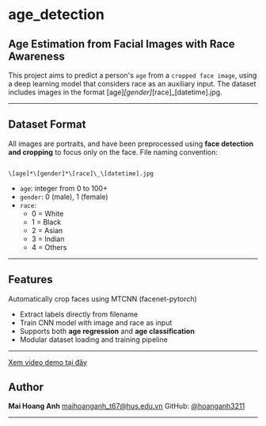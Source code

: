 # age_detection

## Age Estimation from Facial Images with Race Awareness

This project aims to predict a person's `age` from a `cropped face image`, using a deep learning model that considers race as an auxiliary input. The dataset includes images in the format [age]_[gender]_[race]_[datetime].jpg.

---

## Dataset Format

All images are portraits, and have been preprocessed using **face detection and cropping** to focus only on the face. File naming convention:

```

\[age]*\[gender]*\[race]\_\[datetime].jpg

````

- `age`: integer from 0 to 100+
- `gender`: 0 (male), 1 (female)
- `race`:  
  - 0 = White  
  - 1 = Black  
  - 2 = Asian  
  - 3 = Indian  
  - 4 = Others

---

## Features

 Automatically crop faces using MTCNN (facenet-pytorch)
- Extract labels directly from filename
- Train CNN model with image and race as input
- Supports both **age regression** and **age classification**
- Modular dataset loading and training pipeline

---
[Xem video demo tại đây](https://youtu.be/bumjmAuE6zM)



## Author

**Mai Hoang Anh**
[maihoanganh_t67@hus.edu.vn](mailto:maihoanganh_t67@hus.edu.vn)
GitHub: [@hoanganh3211](https://github.com/hoanganh3211)

---
